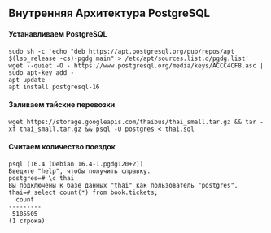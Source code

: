## Внутренняя Архитектура PostgreSQL
#### Устанавливаем PostgreSQL
```
sudo sh -c 'echo "deb https://apt.postgresql.org/pub/repos/apt $(lsb_release -cs)-pgdg main" > /etc/apt/sources.list.d/pgdg.list'
wget --quiet -O - https://www.postgresql.org/media/keys/ACCC4CF8.asc | sudo apt-key add -
apt update
apt install postgresql-16
```

#### Заливаем тайские перевозки
`wget https://storage.googleapis.com/thaibus/thai_small.tar.gz && tar -xf thai_small.tar.gz && psql -U postgres < thai.sql`

#### Считаем количество поездок
```root@test1:/home/alekseev.k18# psql -U postgres
psql (16.4 (Debian 16.4-1.pgdg120+2))
Введите "help", чтобы получить справку.
postgres=# \c thai
Вы подключены к базе данных "thai" как пользователь "postgres".
thai=# select count(*) from book.tickets;
  count
---------
 5185505
(1 строка)